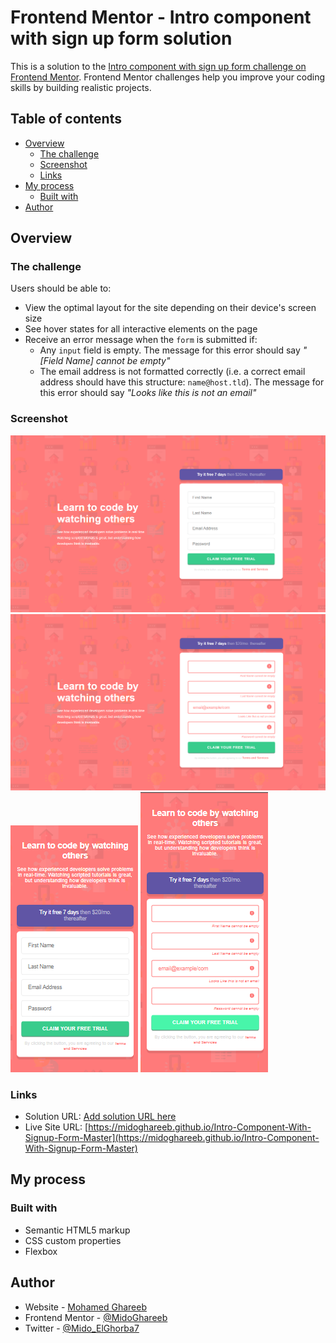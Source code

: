 # Frontend Mentor - Intro component with sign up form solution

This is a solution to the [Intro component with sign up form challenge on Frontend Mentor](https://www.frontendmentor.io/challenges/intro-component-with-signup-form-5cf91bd49edda32581d28fd1). Frontend Mentor challenges help you improve your coding skills by building realistic projects. 

## Table of contents

- [Overview](#overview)
  - [The challenge](#the-challenge)
  - [Screenshot](#screenshot)
  - [Links](#links)
- [My process](#my-process)
  - [Built with](#built-with)
- [Author](#author)


## Overview

### The challenge

Users should be able to:

- View the optimal layout for the site depending on their device's screen size
- See hover states for all interactive elements on the page
- Receive an error message when the `form` is submitted if:
  - Any `input` field is empty. The message for this error should say *"[Field Name] cannot be empty"*
  - The email address is not formatted correctly (i.e. a correct email address should have this structure: `name@host.tld`). The message for this error should say *"Looks like this is not an email"*

### Screenshot
![desktop-view](screenshot/desktop-view.png)
![desktop-view-error](screenshot/desktop-view-error.png)
![mobile-view](screenshot/mobile-view.png)
![mobile-view-error](screenshot/mobile-view-error.png)
### Links

- Solution URL: [Add solution URL here](https://your-solution-url.com)
- Live Site URL: [https://midoghareeb.github.io/Intro-Component-With-Signup-Form-Master](https://midoghareeb.github.io/Intro-Component-With-Signup-Form-Master)

## My process

### Built with

- Semantic HTML5 markup
- CSS custom properties
- Flexbox

## Author

- Website - [Mohamed Ghareeb](https://github.com/MidoGhareeb)
- Frontend Mentor - [@MidoGhareeb](https://www.frontendmentor.io/profile/MidoGhareeb)
- Twitter - [@Mido_ElGhorba7](https://www.twitter.com/Mido_ElGhorba7)
